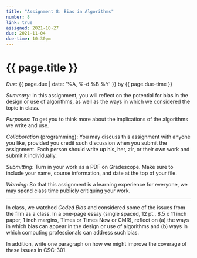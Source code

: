 ```yaml
---
title: "Assignment 8: Bias in Algorithms"
number: 8
link: true
assigned: 2021-10-27
due: 2021-11-04
due-time: 10:30pm
---
```

# {{ page.title }}

*Due*: {{ page.due | date: '%A, %-d %B %Y' }} by {{ page.due-time }}

*Summary*: In this assignment, you will reflect on the potential for
bias in the design or use of algorithms, as well as the ways in which
we considered the topic in class.

*Purposes*: To get you to think more about the implications of the
algorithms we write and use.

*Collaboration* (programming): You may discuss this assignment with
anyone you like, provided you credit such discussion when you submit
the assignment.  Each person should write up his, her, zir, or their
own work and submit it individually.

*Submitting*: Turn in your work as a PDF on Gradescope.  Make sure
to include your name, course information, and date at the top of
your file.

*Warning*: So that this assignment is a learning experience for everyone,
we may spend class time publicly critiquing your work.

---

In class, we watched _Coded Bias_ and considered some of the issues
from the film as a class.  In a one-page essay (single spaced, 12 pt.,
8.5 x 11 inch paper, 1 inch margins, Times or Times New or CMR), reflect
on (a) the ways in which bias can appear in the design or use of
algorithms and (b) ways in which computing professionals can address
such bias.

In addition, write one paragraph on how we might improve the coverage
of these issues in CSC-301.
